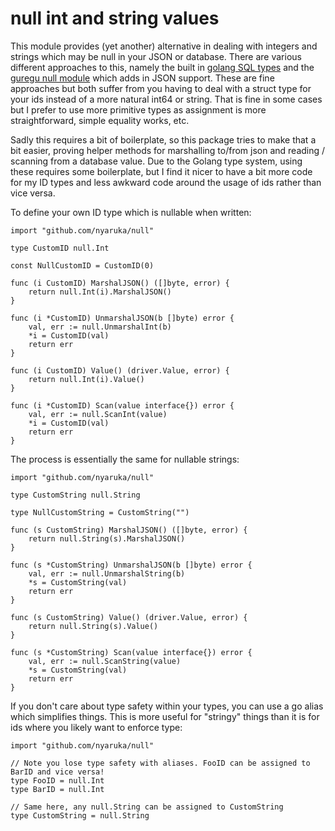 # null int and string values

This module provides (yet another) alternative in dealing with integers and strings which may be null in your JSON or 
database. There are various different approaches to this, namely the built in [golang SQL types](https://golang.org/pkg/database/sql/#NullInt64)
and the [guregu null module](https://github.com/guregu/null) which adds in JSON support. These are fine approaches but 
both suffer from you having to deal with a struct type for your ids instead of a more natural int64 or string. That is fine
in some cases but I prefer to use more primitive types as assignment is more straightforward, simple equality works, etc.

Sadly this requires a bit of boilerplate, so this package tries to make that a bit easier, proving helper methods for marshalling to/from
json and reading / scanning from a database value. Due to the Golang type system, using these requires some boilerplate, but I find it nicer
to have a bit more code for my ID types and less awkward code around the usage of ids rather than vice versa.

To define your own ID type which is nullable when written:

```golang
import "github.com/nyaruka/null"

type CustomID null.Int

const NullCustomID = CustomID(0)

func (i CustomID) MarshalJSON() ([]byte, error) {
	return null.Int(i).MarshalJSON()
}

func (i *CustomID) UnmarshalJSON(b []byte) error {
	val, err := null.UnmarshalInt(b)
	*i = CustomID(val)
	return err
}

func (i CustomID) Value() (driver.Value, error) {
	return null.Int(i).Value()
}

func (i *CustomID) Scan(value interface{}) error {
	val, err := null.ScanInt(value)
	*i = CustomID(val)
	return err
}
```

The process is essentially the same for nullable strings:

```golang
import "github.com/nyaruka/null"

type CustomString null.String

type NullCustomString = CustomString("")

func (s CustomString) MarshalJSON() ([]byte, error) {
	return null.String(s).MarshalJSON()
}

func (s *CustomString) UnmarshalJSON(b []byte) error {
	val, err := null.UnmarshalString(b)
	*s = CustomString(val)
	return err
}

func (s CustomString) Value() (driver.Value, error) {
	return null.String(s).Value()
}

func (s *CustomString) Scan(value interface{}) error {
	val, err := null.ScanString(value)
	*s = CustomString(val)
	return err
}
```

If you don't care about type safety within your types, you can use a go alias which simplifies things. This is more
useful for "stringy" things than it is for ids where you likely want to enforce type:

```golang
import "github.com/nyaruka/null"

// Note you lose type safety with aliases. FooID can be assigned to BarID and vice versa!
type FooID = null.Int
type BarID = null.Int

// Same here, any null.String can be assigned to CustomString
type CustomString = null.String
```
